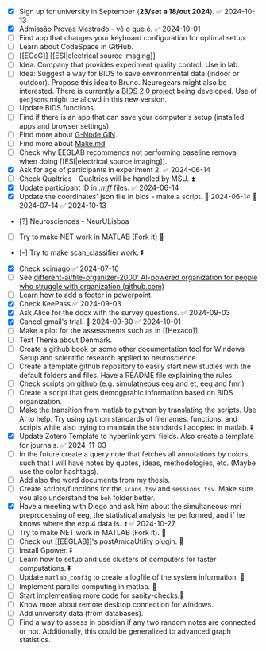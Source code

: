 - [x] Sign up for university in September (**23/set a 18/out 2024**). ✅ 2024-10-13
- [x] Admissão Provas Mestrado - vê o que é. ✅ 2024-10-01
- [ ] Find app that changes your keyboard configuration for optimal setup.
- [ ] Learn about CodeSpace in GitHub.
- [ ] [[ECoG]] [[ESI|electrical source imaging]] 
- [ ] Idea: Company that provides experiment quality control. Use in lab.
- [ ] Idea: Suggest a way for BIDS to save environmental data (indoor or outdoor). Propose this idea to Bruno. Neurogears might also be interested. There is currently a [BIDS 2.0 project](https://github.com/orgs/bids-standard/projects/10/views/1) being developed. Use of ``geojsons`` might be allowd in this new version.
- [ ] Update BIDS functions.
- [ ] Find if there is an app that can save your computer's setup (installed apps and browser settings).
- [ ] Find more about [G-Node GIN](https://gin.g-node.org/).
- [ ] Find more about [Make.md](https://www.make.md/docs/Getting%20Started)
- [ ] Check why EEGLAB recommends not performing baseline removal when doing [[ESI|electrical source imaging]].
- [x] Ask for age of participants in experiment 2. ✅ 2024-06-14
- [ ] Check Qualtrics - Qualtrics will be handled by MSU. ⏫ 
- [x] Update participant ID in *.mff* files. ✅ 2024-06-14
- [x] Update the coordinates' json file in bids - make a script. 🛫 2024-06-14 📅 2024-07-14 ✅ 2024-10-13
- [?] Neurosciences - NeurULisboa
- [ ] Try to make NET work in MATLAB (Fork it) 🔽 
- [-] Try to make scan_classifier work. ⏬ 
- [x] Check scimago ✅ 2024-07-16
- [ ] See [different-ai/file-organizer-2000: AI-powered organization for people who struggle with organization (github.com)](https://github.com/different-ai/file-organizer-2000?tab=readme-ov-file)
- [ ] Learn how to add a footer in powerpoint.
- [x] Check KeePass ✅ 2024-09-03
- [x] Ask Alice for the docx with the survey questions. ✅ 2024-09-03
- [x] Cancel gmail's trial. 📅 2024-09-30 ✅ 2024-10-01
- [ ] Make a plot for the assessments such as in [[Hexaco]].
- [ ] Text Thenia about Denmark.
- [ ] Create a github book or some other documentation tool for Windows Setup and scientific research applied to neuroscience.
- [ ] Create a template github repository to easily start new studies with the default folders and files. Have a README file explaining the rules.
- [ ] Check scripts on github (e.g. simulatneous eeg and et, eeg and fmri)
- [ ] Create a script that gets demogprahic information based on BIDS organization.
- [ ] Make the transition from matlab to python by translating the scripts. Use AI to help. Try using python standards of filenames, functions, and scripts while also trying to maintain the standards I adopted in matlab. ⏬ 
- [x] Update Zotero Template to hyperlink yaml fields. Also create a template for journals. ✅ 2024-11-03
- [ ] In the future create a query note that fetches all annotations by colors, such that I will have notes by quotes, ideas, methodologies, etc. (Maybe use the color hashtags).
- [ ] Add also the word documents from my thesis.
- [ ] Create scripts/functions for the `scans.tsv` and `sessions.tsv`. Make sure you also understand the `beh` folder better.
- [x] Have a meeting with Diego and ask him about the simultaneous-mri preprocessing of eeg, the statistical analysis he performed, and if he knows where the exp.4 data is. ⏫ ✅ 2024-10-27
- [ ] Try to make NET work in MATLAB (Fork it). 🔼 
- [ ] Check out [[EEGLAB]]'s postAmicaUtility plugin. 🔽 
- [ ] Install Gpower. ⏬ 
- [ ] Learn how to setup and use clusters of computers for faster computations. ⏬ 
- [ ] Update `matlab_config` to create a logfile of the system information. 🔽 
- [ ] Implement parallel computing in matlab. 🔼 
- [ ] Start implementing more code for sanity-checks.🔼 
- [ ] Know more about remote desktop connection for windows.
- [ ] Add university data (from databases).
- [ ] Find a way to assess in obsidian if any two random notes are connected or not. Additionally, this could be generalized to advanced graph statistics.